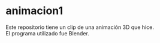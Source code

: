 # animacion1<br>
Este repositorio tiene un clip de una animación 3D que hice. <br>
El programa utilizado fue Blender.
